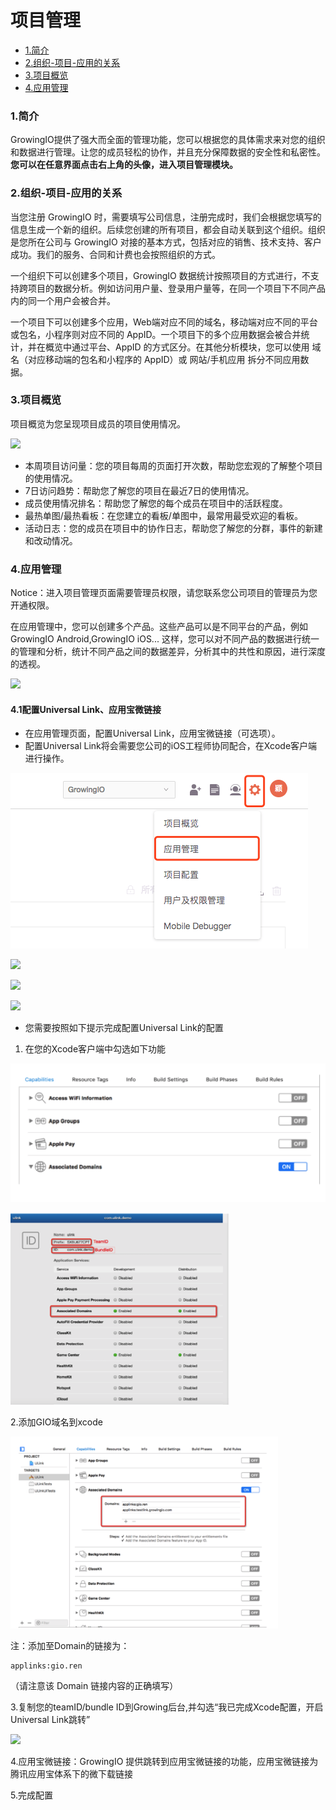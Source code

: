 # 项目管理

* [1.简介](project-configuration.md#1)
* [2.组织-项目-应用的关系](project-configuration.md#zuzhi-xiangmu-yingyong)
* [3.项目概览](project-configuration.md#2)
* [4.应用管理](project-configuration.md#3)

### 1.简介 <a id="1"></a>

GrowingIO提供了强大而全面的管理功能，您可以根据您的具体需求来对您的组织和数据进行管理。让您的成员轻松的协作，并且充分保障数据的安全性和私密性。**您可以在任意界面点击右上角的头像，进入项目管理模块。**

### 2.组织-项目-应用的关系 <a id="zuzhi-xiangmu-yingyong"></a>

当您注册 GrowingIO 时，需要填写公司信息，注册完成时，我们会根据您填写的信息生成一个新的组织。后续您创建的所有项目，都会自动关联到这个组织。组织是您所在公司与 GrowingIO 对接的基本方式，包括对应的销售、技术支持、客户成功。我们的服务、合同和计费也会按照组织的方式。

一个组织下可以创建多个项目，GrowingIO 数据统计按照项目的方式进行，不支持跨项目的数据分析。例如访问用户量、登录用户量等，在同一个项目下不同产品内的同一个用户会被合并。

一个项目下可以创建多个应用，Web端对应不同的域名，移动端对应不同的平台或包名，小程序则对应不同的 AppID。一个项目下的多个应用数据会被合并统计，并在概览中通过平台、AppID 的方式区分。在其他分析模块，您可以使用 域名（对应移动端的包名和小程序的 AppID）或 网站/手机应用 拆分不同应用数据。

### 3.项目概览 <a id="2"></a>

项目概览为您呈现项目成员的项目使用情况。

![](https://docs.growingio.com/.gitbook/assets/1%20%285%29.png)

* 本周项目访问量：您的项目每周的页面打开次数，帮助您宏观的了解整个项目的使用情况。
* 7日访问趋势：帮助您了解您的项目在最近7日的使用情况。
* 成员使用情况排名：帮助您了解您的每个成员在项目中的活跃程度。
* 最热单图/最热看板：在您建立的看板/单图中，最常用最受欢迎的看板。
* 活动日志：您的成员在项目中的协作日志，帮助您了解您的分群，事件的新建和改动情况。

### 4.应用管理 <a id="3"></a>

Notice：进入项目管理页面需要管理员权限，请您联系您公司项目的管理员为您开通权限。

在应用管理中，您可以创建多个产品。这些产品可以是不同平台的产品，例如GrowingIO Android,GrowingIO iOS... 这样，您可以对不同产品的数据进行统一的管理和分析，统计不同产品之间的数据差异，分析其中的共性和原因，进行深度的透视。

![](https://docs.growingio.com/.gitbook/assets/2%20%284%29.png)

#### 

#### 4.1配置Universal Link、应用宝微链接

* 在应用管理页面，配置Universal Link，应用宝微链接（可选项）。
* 配置Universal Link将会需要您公司的iOS工程师协同配合，在Xcode客户端进行操作。

![&#x627E;&#x5230;&#x5E94;&#x7528;&#x7BA1;&#x7406;&#x9875;&#x9762;](../.gitbook/assets/image%20%2848%29.png)

![](../.gitbook/assets/ying-yong-guan-li.png)

![](../.gitbook/assets/unilink.png)

![](../.gitbook/assets/pei-zhi-wei-lian-jie.jpg)

* 您需要按照如下提示完成配置Universal Link的配置

1. 在您的Xcode客户端中勾选如下功能

![](../.gitbook/assets/image%20%28197%29.png)

![](../.gitbook/assets/image%20%28139%29.png)

2.添加GIO域名到xcode

![](../.gitbook/assets/image%20%2824%29.png)

注：添加至Domain的链接为：

```text
applinks:gio.ren
```

（请注意该 Domain 链接内容的正确填写）

3.复制您的teamID/bundle ID到Growing后台,并勾选“我已完成Xcode配置，开启Universal Link跳转”

![](../.gitbook/assets/unilink.png)



4.应用宝微链接：GrowingIO 提供跳转到应用宝微链接的功能，应用宝微链接为腾讯应用宝体系下的微下载链接

5.完成配置

